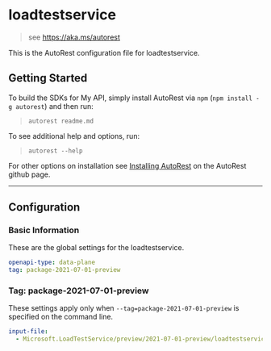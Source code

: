 # loadtestservice

> see https://aka.ms/autorest

This is the AutoRest configuration file for loadtestservice.

## Getting Started

To build the SDKs for My API, simply install AutoRest via `npm` (`npm install -g autorest`) and then run:

> `autorest readme.md`

To see additional help and options, run:

> `autorest --help`

For other options on installation see [Installing AutoRest](https://aka.ms/autorest/install) on the AutoRest github page.

---

## Configuration

### Basic Information

These are the global settings for the loadtestservice.

```yaml
openapi-type: data-plane
tag: package-2021-07-01-preview
```

### Tag: package-2021-07-01-preview

These settings apply only when `--tag=package-2021-07-01-preview` is specified on the command line.

```yaml $(tag) == 'package-2021-07-01-preview'
input-file:
  - Microsoft.LoadTestService/preview/2021-07-01-preview/loadtestservice.json
```

